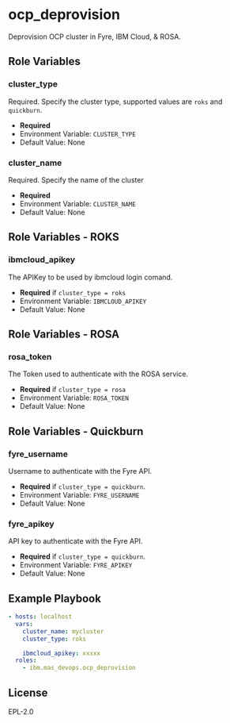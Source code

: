ocp_deprovision
===============

Deprovision OCP cluster in Fyre, IBM Cloud, & ROSA.

Role Variables
--------------
### cluster_type
Required.  Specify the cluster type, supported values are `roks` and `quickburn`.

- **Required**
- Environment Variable: `CLUSTER_TYPE`
- Default Value: None

### cluster_name
Required.  Specify the name of the cluster

- **Required**
- Environment Variable: `CLUSTER_NAME`
- Default Value: None


Role Variables - ROKS
---------------------
### ibmcloud_apikey
The APIKey to be used by ibmcloud login comand.

- **Required** if `cluster_type = roks`
- Environment Variable: `IBMCLOUD_APIKEY`
- Default Value: None


Role Variables - ROSA
---------------------
### rosa_token
The Token used to authenticate with the ROSA service.

- **Required** if `cluster_type = rosa`
- Environment Variable: `ROSA_TOKEN`
- Default Value: None


Role Variables - Quickburn
--------------------------
### fyre_username
Username to authenticate with the Fyre API.

- **Required** if `cluster_type = quickburn`.
- Environment Variable: `FYRE_USERNAME`
- Default Value: None

### fyre_apikey
API key to authenticate with the Fyre API.

- **Required** if `cluster_type = quickburn`.
- Environment Variable: `FYRE_APIKEY`
- Default Value: None


Example Playbook
----------------

```yaml
- hosts: localhost
  vars:
    cluster_name: mycluster
    cluster_type: roks

    ibmcloud_apikey: xxxxx
  roles:
    - ibm.mas_devops.ocp_deprovision
```

License
-------

EPL-2.0
